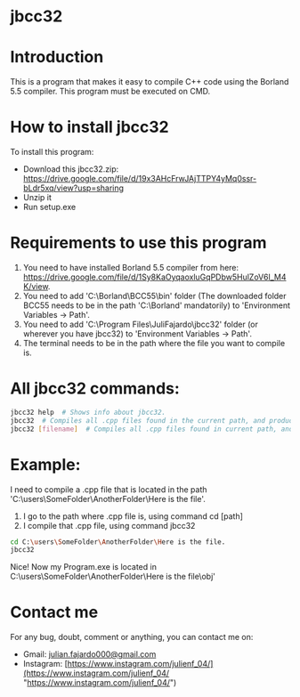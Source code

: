# jbcc32

# Introduction
This is a program that makes it easy to compile C++ code using the Borland 5.5 compiler. This program must be executed on CMD.

# How to install jbcc32
To install this program:
- Download this jbcc32.zip: https://drive.google.com/file/d/19x3AHcFrwJAjTTPY4yMq0ssr-bLdr5xq/view?usp=sharing
- Unzip it
- Run setup.exe

# Requirements to use this program
1. You need to have installed Borland 5.5 compiler from here: https://drive.google.com/file/d/1Sy8KaOyqaoxluGqPDbw5HulZoV6l_M4K/view.
2. You need to add 'C:\Borland\BCC55\bin' folder (The downloaded folder BCC55 needs to be in the path 'C:\Borland\' mandatorily) to 'Environment Variables -> Path'.
3. You need to add 'C:\Program Files\JuliFajardo\jbcc32' folder (or wherever you have jbcc32) to 'Environment Variables -> Path'.
4. The terminal needs to be in the path where the file you want to compile is.

# All jbcc32 commands:
```bash
jbcc32 help  # Shows info about jbcc32.
jbcc32  # Compiles all .cpp files found in the current path, and produces 'Program.exe' file in \obj folder.
jbcc32 [filename]  # Compiles all .cpp files found in current path, and produces '[filename].exe' file in \obj folder.
```

# Example:
I need to compile a .cpp file that is located in the path 'C:\users\SomeFolder\AnotherFolder\Here is the file'.

1. I go to the path where .cpp file is, using command cd [path]
2. I compile that .cpp file, using command jbcc32

```bash
cd C:\users\SomeFolder\AnotherFolder\Here is the file.
jbcc32
```

Nice! Now my Program.exe is located in C:\users\SomeFolder\AnotherFolder\Here is the file\obj\'


# Contact me
For any bug, doubt, comment or anything, you can contact me on:
 - Gmail: julian.fajardo000@gmail.com
 - Instagram: [https://www.instagram.com/julienf_04/](https://www.instagram.com/julienf_04/ "https://www.instagram.com/julienf_04/")
